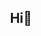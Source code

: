 <h2 align="center">Hi👋</h2>

<!-- <p align="center">
  <img src="https://github-readme-stats.vercel.app/api?username=TulqinUrinov&show_icons=true&theme=radical" alt="Tulqin's GitHub stats" />
  <img src="https://streak-stats.demolab.com?user=TulqinUrinov&theme=radical" alt="GitHub Streak" />
</p>

<p align="center">
  <img src="https://github-readme-stats.vercel.app/api/top-langs/?username=TulqinUrinov&layout=compact&theme=radical" alt="Top Languages" />
</p>
---

### Technologies & Tools

<p align="center">
  <img src="https://cdn.jsdelivr.net/gh/devicons/devicon/icons/python/python-original.svg" width="45" height="45" alt="Python" />
  <img src="https://cdn.jsdelivr.net/gh/devicons/devicon/icons/django/django-plain.svg" width="45" height="45" alt="Django" />
  <img src="https://cdn.jsdelivr.net/gh/devicons/devicon/icons/docker/docker-original.svg" width="45" height="45" alt="Docker" />
  <img src="https://cdn.jsdelivr.net/gh/devicons/devicon@latest/icons/postman/postman-original.svg" width="45" height="45" alt="Postman" />
  <img src="https://cdn.jsdelivr.net/gh/devicons/devicon@latest/icons/postgresql/postgresql-original-wordmark.svg" width="45" height="45" alt="PostgreSql" /> 
  <img src="https://cdn.jsdelivr.net/gh/devicons/devicon@latest/icons/amazonwebservices/amazonwebservices-original-wordmark.svg" width="45" height="45" alt="AWS" />
</p>

---
### 🌐 Connect With Me

<p align="center">
  <a href="mailto:tulqinurinov005@gmail.com" target="_blank">
    <img src="https://img.icons8.com/color/48/gmail--v1.png" width="45" height="45" alt="Gmail" />
  </a>
  &nbsp;&nbsp;&nbsp;
  <a href="https://t.me/TulqinUrinov" target="_blank">
    <img src="https://img.icons8.com/color/48/telegram-app--v1.png" width="45" height="45" alt="Telegram" />
  </a>
  &nbsp;&nbsp;&nbsp;
  <a href="https://www.linkedin.com/in/tulqin-urinov-6571152b7/" target="_blank">
    <img src="https://img.icons8.com/color/48/linkedin.png" width="45" height="45" alt="LinkedIn" />
  </a>
</p>

---


![Snake animation](https://github.com/TulqinUrinov/TulqinUrinov/blob/output/snake.svg) -->




<!--
**TulqinUrinov/TulqinUrinov** is a ✨ _special_ ✨ repository because its `README.md` (this file) appears on your GitHub profile.

Here are some ideas to get you started:

- 🔭 I’m currently working on ...
- 🌱 I’m currently learning ...
- 👯 I’m looking to collaborate on ...
- 🤔 I’m looking for help with ...
- 💬 Ask me about ...
- 📫 How to reach me: ...
- 😄 Pronouns: ...
- ⚡ Fun fact: ...
-->
